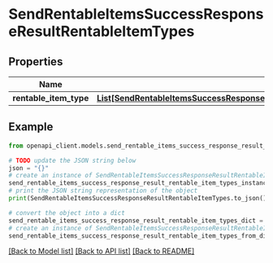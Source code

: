 # SendRentableItemsSuccessResponseResultRentableItemTypes


## Properties

Name | Type | Description | Notes
------------ | ------------- | ------------- | -------------
**rentable_item_type** | [**List[SendRentableItemsSuccessResponseResultRentableItemTypesRentableItemTypeInner]**](SendRentableItemsSuccessResponseResultRentableItemTypesRentableItemTypeInner.md) |  | 

## Example

```python
from openapi_client.models.send_rentable_items_success_response_result_rentable_item_types import SendRentableItemsSuccessResponseResultRentableItemTypes

# TODO update the JSON string below
json = "{}"
# create an instance of SendRentableItemsSuccessResponseResultRentableItemTypes from a JSON string
send_rentable_items_success_response_result_rentable_item_types_instance = SendRentableItemsSuccessResponseResultRentableItemTypes.from_json(json)
# print the JSON string representation of the object
print(SendRentableItemsSuccessResponseResultRentableItemTypes.to_json())

# convert the object into a dict
send_rentable_items_success_response_result_rentable_item_types_dict = send_rentable_items_success_response_result_rentable_item_types_instance.to_dict()
# create an instance of SendRentableItemsSuccessResponseResultRentableItemTypes from a dict
send_rentable_items_success_response_result_rentable_item_types_from_dict = SendRentableItemsSuccessResponseResultRentableItemTypes.from_dict(send_rentable_items_success_response_result_rentable_item_types_dict)
```
[[Back to Model list]](../README.md#documentation-for-models) [[Back to API list]](../README.md#documentation-for-api-endpoints) [[Back to README]](../README.md)



